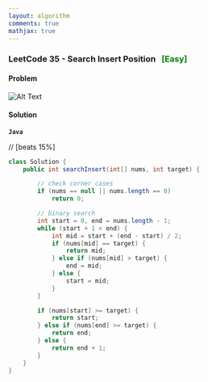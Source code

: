 ```yaml
---
layout: algorithm
comments: true
mathjax: true
---
```


### LeetCode 35 - Search Insert Position &nbsp; <span style="color:green;">[Easy]</span>

#### Problem

![Alt Text]({{site.baseurl}}/algorithms/leetcode/images/leetcode35.png)


#### Solution

**`Java`**

// [beats 15%]
```java
class Solution {
    public int searchInsert(int[] nums, int target) {

        // check corner cases
        if (nums == null || nums.length == 0)
            return 0;

        // binary search    
        int start = 0, end = nums.length - 1;
        while (start + 1 < end) {
            int mid = start + (end - start) / 2;
            if (nums[mid] == target) {
                return mid;
            } else if (nums[mid] > target) {
                end = mid;
            } else {
                start = mid;
            }
        }

        if (nums[start] >= target) {
            return start;
        } else if (nums[end] >= target) {
            return end;
        } else {
            return end + 1;
        }
    }
}
```

<br><br>
